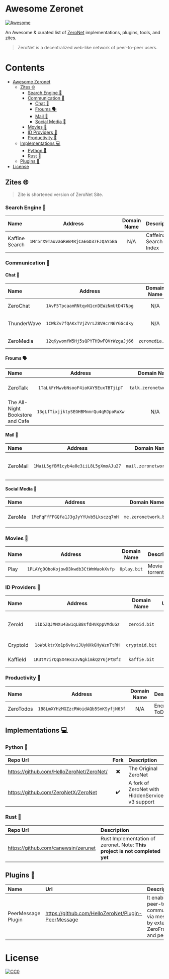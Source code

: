 # Awesome Zeronet

[![Awesome](https://cdn.rawgit.com/sindresorhus/awesome/d7305f38d29fed78fa85652e3a63e154dd8e8829/media/badge.svg)](https://github.com/sindresorhus/awesome)

An Awesome & curated list of [ZeroNet](https://en.wikipedia.org/wiki/ZeroNet) implementations, plugins, tools, and zites.

> ZeroNet is a decentralized web-like network of peer-to-peer users.

# Contents

- [Awesome Zeronet](#awesome-zeronet)
  - [Zites :globe_with_meridians:](#zites-globe_with_meridians)
    - [Search Engine :mag_right:](#search-engine-mag_right)
    - [Communication :busts_in_silhouette:](communication-busts_in_silhouette)
      - [Chat :speech_balloon:](#chat-speech_balloon)
      - [Froums :speaking_head:](#froums-speaking_head)
      - [Mail :email:](#mail-email)
      - [Social Media :busts_in_silhouette:](#social-media-busts_in_silhouette)
    - [Movies :movie_camera:](#movies-movie_camera)
    - [ID Providers :page_with_curl:](#id-providers-page_with_curl)
    - [Productivity :notebook:](#productivity_notebook)
  - [Implementations :computer:](#implementations-computer)
    - [Python :snake:](#python-snake)
    - [Rust :crab:](#rust-crap)
  - [Plugins :electric_plug:](#plugins-electric_plug)
- [License](#license)

## Zites :globe_with_meridians:

> Zite is shortened version of ZeroNet Site.

### Search Engine :mag_right:

| Name | Address | Domain Name | Description |
|:---- | :---: | :---: | :--- |
| Kaffine Search | `1Mr5rX9TauvaGReB4RjCaE6D37FJQaY5Ba` | N/A | Caffeinated Search & Index |

### Communication :busts_in_silhouette:

#### Chat :speech_balloon:

| Name | Address | Domain Name | Description |
| :--- | :---: | :---: | :--- |
| ZeroChat | `1AvF5TpcaamRNtqvN1cnDEWzNmUtD47Npg` | N/A | Original ZeroChat |
| ThunderWave | `1CWkZv7fQAKxTVjZVrLZ8VHcrN6YGGcdky` | N/A | A beautiful chat for ZeroNet |
| ZeroMedia | `12qKywomfW5Hj5sQPYTH9wFQVrWzgaJj66` | `zeromedia.bit` | Decentralized chat-room |

#### Froums :speaking_head:
 
| Name | Address | Domain Name | Description |
| :--- | :---: | :---: | :--- |
| ZeroTalk | `1TaLkFrMwvbNsooF4ioKAY9EuxTBTjipT` | `talk.zeronetwork.bit` | Decentralized forum with ZeroID |
| The All-Night Bookstore and Cafe | `13gLfTixjjktySEGHBMnmrQu4qMJpoRuXw` | N/A | A Friendly Local Forum |

#### Mail :email:

| Name | Address | Domain Name | Description |
| :--- | :---: | :---: | :--- |
| ZeroMail | `1MaiL5gfBM1cyb4a8e3iiL8L5gXmoAJu27` | `mail.zeronetwork.bit` | End-to-end encrypted messaging |

#### Social Media :busts_in_silhouette:

| Name | Address | Domain Name | Description |
| :--- | :---: | :---: | :--- |
| ZeroMe | `1MeFqFfFFGQfa1J3gJyYYUvb5Lksczq7nH` | `me.zeronetwork.bit` | Twitter-like social media |

### Movies :movie_camera:

| Name | Address | Domain Name | Description |
| :--- | :---: | :---: | :--- |
| Play | `1PLAYgDQboKojowD3kwdb3CtWmWaokXvfp` | `0play.bit` | Movie torrents |

### ID Providers :page_with_curl:

| Name | Address | Domain Name | UniqueIDs | Decentralized | Description |
| :--- | :---: | :---: | :---: | :---: | :--- |
| ZeroId | `1iD5ZQJMNXu43w1qLB8sfdHVKppVMduGz` | `zeroid.bit` | :heavy_check_mark: | :heavy_multiplication_x: | Sample trusted authorization provider |
| CryptoId | `1oWoUktrXo1p6vkviJUyNXkGHyWznTtRH` | `cryptoid.bit` | :heavy_multiplication_x: | :heavy_check_mark: | Decentralized ID provider | 
| KaffieId | `1K3tM7irQqSX4Hx3JvNgkimkQzY6jPtBfz` | `kaffie.bit` | :heavy_multiplication_x: | :heavy_check_mark: | Decentralized ID provider |

### Productivity :notebook:

| Name | Address | Domain Name | Description |
| :--- | :---: | :---: | :--- |
| ZeroTodos | `1B8LmXYHzMGZzcRWoidAQb5SmKSyfjN63f` | N/A | Encrypted ToDo App |

## Implementations :computer:

### Python :snake:

| Repo Url | Fork | Description |
| :--- | :---: | :--- |
| https://github.com/HelloZeroNet/ZeroNet/ | :heavy_multiplication_x: | The Original ZeroNet |
| https://github.com/ZeroNetX/ZeroNet | :heavy_check_mark: | A fork of ZeroNet with HiddenService v3 support |

### Rust :crab:

| Repo Url | Description |
| :--- | :--- |
| https://github.com/canewsin/zerunet | Rust Implementation of zeronet. Note: **This project is not completed yet**|

## Plugins :electric_plug:

| Name | Url | Description |
| :--- | :--- | :--- |
| PeerMessage Plugin | https://github.com/HelloZeroNet/Plugin-PeerMessage | It enables peer-to-peer communication via messages by extending ZeroFrame API and peer API. |

# License

[![CC0](http://mirrors.creativecommons.org/presskit/buttons/88x31/svg/cc-zero.svg)](https://creativecommons.org/publicdomain/zero/1.0)
